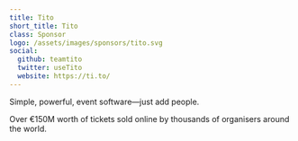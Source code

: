 ```yaml
---
title: Tito
short_title: Tito
class: Sponsor
logo: /assets/images/sponsors/tito.svg
social:
  github: teamtito
  twitter: useTito
  website: https://ti.to/
---
```


Simple, powerful, event software—just add people.

Over €150M worth of tickets sold online by thousands of organisers around the world.
